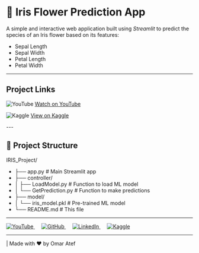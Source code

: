 # 🌸 Iris Flower Prediction App

A simple and interactive web application built using *Streamlit* to predict the species of an Iris flower based on its features:

- Sepal Length
- Sepal Width
- Petal Length
- Petal Width

---

## Project Links

<p align="left">
  <img src="https://img.icons8.com/ios-filled/24/fa314a/youtube-play.png" alt="YouTube" />
  <a href="https://www.youtube.com/watch?v=YOUR_VIDEO_LINK" target="_blank">Watch on YouTube</a>
</p>

<p align="left">
  <img src="https://img.icons8.com/windows/24/1A73E8/kaggle.png" alt="Kaggle" />
  <a href="https://www.kaggle.com/code/omaratef200/iris-classification-acc-97" target="_blank">View on Kaggle</a>
</p>
---

## 📁 Project Structure
IRIS_Project/
- ├── app.py                       # Main Streamlit app
- ├── controller/
- │   ├── LoadModel.py             # Function to load ML model
- │   └── GetPrediction.py         # Function to make predictions
- ├── model/
- │   └── iris_model.pkl           # Pre-trained ML model
- └── README.md                    # This file

---
<p align="left">
  <a href="https://www.youtube.com/@your_channel" target="_blank">
    <img src="https://img.icons8.com/ios-filled/30/ffffff/youtube-play.png" alt="YouTube"/>
  </a>
  &emsp;
  <a href="https://github.com/o2204" target="_blank">
    <img src="https://img.icons8.com/ios-glyphs/30/ffffff/github.png" alt="GitHub"/>
  </a>
  &emsp;
  <a href="https://www.linkedin.com/in/o2204" target="_blank">
    <img src="https://img.icons8.com/ios-filled/30/ffffff/linkedin.png" alt="LinkedIn"/>
  </a>
  &emsp;
  <a href="https://www.kaggle.com/omaratef200" target="_blank">
    <img src="https://img.icons8.com/windows/30/ffffff/kaggle.png" alt="Kaggle"/>
  </a>
</p>

---

| Made with ❤ by Omar Atef
